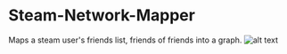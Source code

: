 # Steam-Network-Mapper
Maps a steam user's friends list, friends of friends into a graph.
![alt text](https://cdn.discordapp.com/attachments/502722847223971841/508602777438781460/Synchronocy.png)
